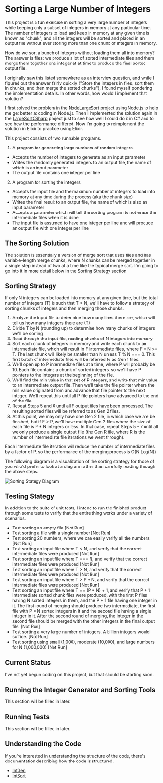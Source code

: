 # Sorting a Large Number of Integers

This project is a fun exercise in sorting a very large number of integers while keeping only a subset of integers in memory at any particular time. The number of integers to load and keep in memory at any given time is known as "chunk", and all the integers will be sorted and placed in an output file without ever storing more than one chunk of integers in memory.

How do we sort a bunch of integers without loading them all into memory? The answer is files: we produce a lot of sorted intermediate files and them merge them together one integer at at time to produce the final sorted output file.

I originally saw this listed somewhere as an interview question, and while I figured out the answer fairly quickly ("Store the integers in files, sort them in chunks, and then merge the sorted chunks"), I found myself pondering the implementation details. In other words, how would I implement that solution?

I first solved the problem in the [NodeLargeSort](https://github.com/Maultasche/NodeLargeSort) project using Node.js to help me get better at coding in Node.js. Then I implemented the solution again in the [LargeSortCSharp](https://github.com/Maultasche/LargeSortCSharp) project just to see how well I could do it in C# and to see how the performance differed. Now I'm going to reimplement the solution in Elixir to practice using Elixir.

This project consists of two runnable programs.

1. A program for generating large numbers of random integers
  - Accepts the number of integers to generate as an input parameter
  - Writes the randomly generated integers to an output file, the name of which is an input parameter
  - The output file contains one integer per line
2. A program for sorting the integers
  - Accepts the input file and the maximum number of integers to load into memory at any time during the process (aka the chunk size)
  - Writes the final result to an output file, the name of which is also an input parameter
  - Accepts a parameter which will tell the sorting program to not erase the intermediate files when it is done
  - The input file is assumed to have one integer per line and will produce an output file with one integer per line
  
## The Sorting Solution

The solution is essentially a version of merge sort that uses files and has variable-length merge chunks, where N chunks can be 
merged together in a single step instead of two at a time like the typical merge sort. I'm going to go into it in more detail below in the Sorting Strategy section.

## Sorting Strategy

If only N integers can be loaded into memory at any given time, but the total number of integers (T) is such that T > N, we'll have to follow a strategy of sorting chunks of integers and then merging those chunks.

1. Analyze the input file to determine how many lines there are, which will tell us how many integers there are (T)
2. Divide T by N (rounding up) to determine how many chunks of integers we'll be sorting
3. Read through the input file, reading chunks of N integers into memory
4. Sort each chunk of integers in memory and write each chunk to an intermediate file, which will result in F intermediate files, where F * N >= T. The last chunk will likely be smaller than N unless T % N === 0. This first batch of intermediate files will be referred to as Gen 1 files.
5. We'll open up to P intermediate files at a time, where P will probably be 10. Each file contains a chunk of sorted integers, so we'll have P pointers to the integers at the beginning of the file.
6. We'll find the min value in that set of P integers, and write that min value to an intermediate output file. Then we'll take the file pointer where the min value originated from and advance that file pointer to the next integer. We'll repeat this until all P file pointers have advanced to the end of the file.
7. Repeat Steps 5 and 6 until all F output files have been processed. The resulting sorted files will be referred to as Gen 2 files. 
8. At this point, we may only have one Gen 2 file, in which case we are be finished, but if F > P, we'll have multiple Gen 2 files where the size of each file is P * N integers or less. In that case, repeat Steps 5 - 7 until all we only produce a single output file (the Gen R file, where R is the number of intermediate file iterations we went through). 

Each intermediate file iteration will reduce the number of intermediate files by a factor of P, so the performance of the merging process is O(N Log(N))

The following diagram is a visualization of the sorting strategy for those of you who'd prefer to look at a diagram rather than carefully reading through the above steps.

![Sorting Stategy Diagram](doc/IntegerSortingProcess.png)

## Testing Stategy

In addition to the suite of unit tests, I intend to run the finished product through some tests to verify that the entire thing works under a variety of scenarios.

- Test sorting an empty file [Not Run]
- Test sorting a file with a single number [Not Run]
- Test sorting 20 numbers, where we can easily verify all the numbers [Not Run]
- Test sorting an input file where T < N, and verify that the correct intermediate files were produced [Not Run]
- Test sorting an input file where T === N, and verify that the correct intermediate files were produced [Not Run]
- Test sorting an input file where T > N, and verify that the correct intermediate files were produced [Not Run]
- Test sorting an input file where T > P * N, and verify that the correct intermediate files were produced [Not Run]
- Test sorting an input file where T == (P * N) + 1, and verify that P + 1 intermediate sorted chunk files were produced, with the first P files having N sorted integers in them, and the P + 1 file having one integer in it. The first round of merging should produce two intermediate, the first file with P * N sorted integers in it and the second file having a single integer in it. After the second round of merging, the integer in the second file should be merged with the other integers in the final output file. [Not Run]
- Test sorting a very large number of integers. A billion integers would suffice. [Not Run]
- Test sorting using small (1,000), moderate (10,000), and large numbers for N (1,000,000) [Not Run]

## Current Status

I've not yet begun coding on this project, but that should be starting soon.

## Running the Integer Generator and Sorting Tools

This section will be filled in later.
 
## Running Tests

This section will be filled in later.

## Understanding the Code

If you're interested in understanding the structure of the code, there's documentation describing how the code is structured.

- [IntGen](doc/IntGenImplementationDetails.md)
- [IntSort](doc/IntSortImplementationDetails.md)
